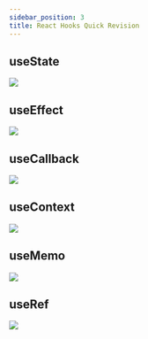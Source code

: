 ```yaml
---
sidebar_position: 3
title: React Hooks Quick Revision
---
```


## useState
![](https://www.notion.so/image/https%3A%2F%2Fs3-us-west-2.amazonaws.com%2Fsecure.notion-static.com%2Fbc19c07d-5feb-4996-82a9-176a19d3b12e%2FUntitled.png?table=block&id=61c57338-731e-458e-bacf-e74be4908333&spaceId=500e7174-d37e-49c9-9474-e9268c7f4694&width=2000&userId=b0f2de2f-3e35-45aa-86dd-7b3032f6d7cf&cache=v2)

## useEffect
![](https://www.notion.so/image/https%3A%2F%2Fs3-us-west-2.amazonaws.com%2Fsecure.notion-static.com%2F961f4969-3a08-4df6-ab89-da6c9dc65e04%2FUntitled.png?table=block&id=2955bdde-fe88-42fe-8f58-771670bbafcc&spaceId=500e7174-d37e-49c9-9474-e9268c7f4694&width=2000&userId=b0f2de2f-3e35-45aa-86dd-7b3032f6d7cf&cache=v2)

## useCallback
![](https://www.notion.so/image/https%3A%2F%2Fs3-us-west-2.amazonaws.com%2Fsecure.notion-static.com%2Ffbb084bb-6a66-430d-ac8b-497f4ebc1bee%2FUntitled.png?table=block&id=a0a7f0f2-a118-4076-a652-09eb20c3989d&spaceId=500e7174-d37e-49c9-9474-e9268c7f4694&width=2000&userId=b0f2de2f-3e35-45aa-86dd-7b3032f6d7cf&cache=v2)

## useContext
![](https://www.notion.so/image/https%3A%2F%2Fs3-us-west-2.amazonaws.com%2Fsecure.notion-static.com%2F7f10f1d5-46ff-434f-9d51-6231b205ea39%2FUntitled.png?table=block&id=f9d15636-ba6c-46f2-8516-ee7fe0d703b7&spaceId=500e7174-d37e-49c9-9474-e9268c7f4694&width=2000&userId=b0f2de2f-3e35-45aa-86dd-7b3032f6d7cf&cache=v2)

## useMemo
![](https://www.notion.so/image/https%3A%2F%2Fs3-us-west-2.amazonaws.com%2Fsecure.notion-static.com%2F4271d12d-8809-4161-8d99-5084c1902ac7%2FUntitled.png?table=block&id=4a9d408e-336b-49b3-bb18-d690435663a0&spaceId=500e7174-d37e-49c9-9474-e9268c7f4694&width=2000&userId=b0f2de2f-3e35-45aa-86dd-7b3032f6d7cf&cache=v2)

## useRef
![](https://www.notion.so/image/https%3A%2F%2Fs3-us-west-2.amazonaws.com%2Fsecure.notion-static.com%2F7f6beef1-dc55-4856-afee-2788d909e7fe%2FUntitled.png?table=block&id=3d29bac2-de0d-4341-b775-926f0a9418ca&spaceId=500e7174-d37e-49c9-9474-e9268c7f4694&width=2000&userId=b0f2de2f-3e35-45aa-86dd-7b3032f6d7cf&cache=v2)
